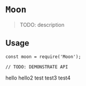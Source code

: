 # `Moon`

> TODO: description

## Usage

```
const moon = require('Moon');

// TODO: DEMONSTRATE API
```
hello
hello2
test
test3
test4
